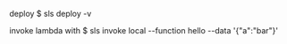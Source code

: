deploy
$ sls deploy -v

invoke lambda with
$ sls invoke local --function hello --data '{"a":"bar"}'
